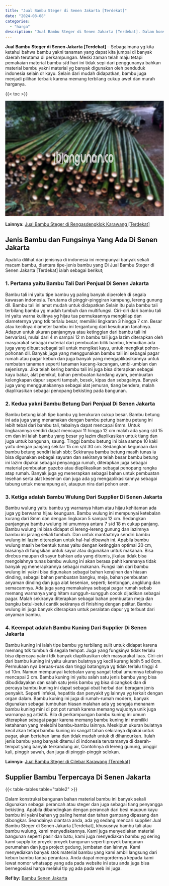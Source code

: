 ```yaml
---
title: "Jual Bambu Steger di Senen Jakarta [Terdekat]"
date: "2024-08-08"
categories: 
  - "harga"
description: "Jual Bambu Steger di Senen Jakarta [Terdekat]. Dalam konstruksi bangunan bahan material bambu ini banyak sekali digunakan sebagai perancah atau steger dan ju..."
---
```


**Jual Bambu Steger di Senen Jakarta \[Terdekat\]** – Sebagaimana yg kita ketahui bahwa bambu yakni tanaman yang dapat kita jumpai di banyak daerah terutama di perkampungan. Meski zaman telah maju tetapi pemakaian material bambu s/d hari ini tidak sepi dari penggunanya bahkan material bambu yakni material yg banyak digunakan oleh penduduk indonesia selain dr kayu. Selain dari mudah didapatkan, bambu juga menjadi pilihan terbaik karena memang terbilang cukup awet dan murah harganya.

{{< toc >}}

![Jual Bambu Steger di Senen Jakarta [Terdekat]](/images/jual-bambu-tali-33.png)

**Lainnya:** [Jual Bambu Steger di Rengasdengklok Karawang \[Terdekat\]](https://bambu.bangunan.co/jual-bambu-steger-di-rengasdengklok-karawang-terdekat/)

## Jenis Bambu dan Fungsinya Yang Ada Di Senen Jakarta

Apabila dilihat dari jenisnya di indonesia ini mempunyai banyak sekali macam bambu, diantara tipe-jenis bambu yang Di Jual Bambu Steger di Senen Jakarta \[Terdekat\] ialah sebagai berikut;

### 1\. Pertama yaitu Bambu Tali Dari Penjual Di Senen Jakarta

Bambu tali ini yaitu tipe bambu yg paling banyak diperoleh di segala kawasan indonesia. Terutama di pinggir-pinggiran kampung, lereng gunung dll. Bambu tali ini amat mudah untuk didapatkan Selain itu pula bambu tali terbilang bambu yg mudah tumbuh dan multifungsi. Ciri-ciri dari bambu tali ini yaitu warna kulitnya yg hijau tua permukaannya mengkilap dan diameternya yang tdk terlalu besar, memiliki lingkaran 3 hingga 7 cm. Besar atau kecilnya diameter bambu ini tergantung dari kesuburan tanahnya. Adapun untuk ukuran panjangnya atau ketinggian dari bambu tali ini bervariasi, mulai dari 4 m sampai 12 m bambu tali juga lazim diterapkan oleh masyarakat sebagai material dari pembuatan bilik bambu, kemudian ada juga yang dibuat sebagai tali untuk mengikat kayu, untuk mengikat pohon-pohonan dll. Banyak juga yang menggunakan bambu tali ini sebagai pagar rumah atau pagar kebun dan juga banyak yang mengaplikasikannya untuk rambatan tanaman seperti tanaman kacang-kacangan, umbi-umbian dan sejenisnya. Jika telah kering bambu tali ini juga bisa diterapkan sebagai kayu bakar, alat pemikul, bahan pembuatan kandang ayam, pembuatan kelengkapan dapur seperti tampah, besek, kipas dan sebagainya. Banyak juga yang menggunakannya sebagai alat jemuran, tiang bendera, malah diaplikasikan sebagai penopang bekisting pada bangunan.

### 2\. Kedua yakni Bambu Betung Dari Penjual Di Senen Jakarta

Bambu betung ialah tipe bambu yg berukuran cukup besar. Bambu betung ini ada juga yang menamakan dengan bambu petung bambu petung ini lebih tebal dari bambu tali, tebalnya dapat mencapai 8mm. Untuk lingkarannya sendiri dapat mencapai 11 hingga 12 cm malah ada yang s/d 15 cm dan ini ialah bambu yang besar yg lazim diaplikasikan untuk tiang dan juga untuk bangunan, saung. Tinggi bambu betung ini bisa sampe 10 kaki yaitu dengan panjang sekitar 15 cm s/d 30 cm. Sedangkan kegunaan dari bambu betung sendiri ialah sbb; Sekiranya bambu betung masih tunas ia bisa digunakan sebagai sayuran dan sekiranya telah besar bambu betung ini lazim dipakai sebagai penyangga rumah, diterapkan juga sebagai material pembuatan gazebo atau diaplikasikan sebagai penopang rangka atap rumah. Banyak juga yg menerapkan sebagai bahan untuk pembuatan lesehan serta alat kesenian dan juga ada yg mengaplikasikannya sebagai tabung untuk menampung air, ataupun nira dari pohon aren.

### 3\. Ketiga adalah Bambu Wulung Dari Supplier Di Senen Jakarta

Bambu wulung yaitu bambu yg warnanya hitam atau hijau kehitaman ada juga yg berwarna hijau keunguan. Bambu wulung ini mempunyai ketebalan kurang dari 8mm dan dengan lingkaran 5 sampai 12 cm. Sedangkan panjangnya bambu wulung ini umumnya antara 7 s/d 18 m cukup panjang. Bambu wulung ini bisa didapat di lereng-lereng gunung dan lazimnya bambu ini jarang sekali tumbuh. Dan untuk manfaatnya sendiri bambu wulung ini lazim diterapkan untuk hal-hal dibawah ini. Apabila bambu wulung masih berbentuk tunas yaitu dengan ketinggian optimal 20 cm, biasanya di fungsikan untuk sayur atau digunakan untuk makanan. Bisa direbus maupun di sayur bahkan ada yang ditumis, jikalau tidak bisa mengolahnya tunas bambu wulung ini akan berasa pahit karenanya tidak banyak yg menerapkannya sebagai makanan. Fungsi lain dari bambu wulung ini yakni bisa digunakan sebagai bahan kerajinan dan hiasan dinding, sebagai bahan pembuatan bangku, meja, bahan pembuatan anyaman dinding dan juga alat kesenian, seperti; kentongan, angklung dan semacamnya. Ada juga yang memakainya sebagai pagar rumah sebab memang warnanya yang hitam sungguh-sungguh cocok dijadikan sebagai pagar. Malah sekiranya diterapkan sebagai bahan pembuatan meja dan bangku betul-betul cantik sekiranya di finishing dengan pelitur. Bambu wulung ini juga banyak diterapkan untuk peralatan dapur yg terbuat dari anyaman bambu.

### 4\. Keempat adalah Bambu Kuning Dari Supplier Di Senen Jakarta

Bambu kuning ini ialah tipe bambu yg terbilang sulit untuk didapat karena memang tdk tumbuh di segala tempat. Juga yang fungsinya tidak terlalu bisa dipercaya yakni tdk banyak diaplikasikan oleh masyarakat luas. Ciri-ciri dari bambu kuning ini yaitu ukuran bulatnya yg kecil kurang lebih 5 sd 8cm. Permukaan nya beruas-ruas dan tinggi batangnya yg tidak terlalu tinggi 4 sd 10m. Namun mempunyai ketebalan yang sangat tebal umumnya tebalnya mencapai 2 cm. Bambu kuning ini yaitu salah satu jenis bambu yang bisa dibudidayakan dan salah satu jenis bambu yg bisa dicangkok dan di percaya bambu kuning ini dapat sebagai obat herbal dari beragam jenis penyakit. Seperti infeksi, hepatitis dan penyakit yg lainnya yg terkait dengan organ dalam. Bambu kuning ini juga di rumah-rumah modern, banyak digunakan sebagai tumbuhan hiasan malahan ada yg sengaja menanam bambu kuning mini di pot pot rumah karena memang wujudnya unik juga warnanya yg artistik. Bila di perkampungan bambu kuning ini umum diterapkan sebagai pagar karena memang bambu kuning ini memiliki ketahanan yang melebihi bambu-bambu lainnya. Meskipun ukuran bulatnya kecil akan tetapi bambu kuning ini sangat tahan sekiranya dipakai untuk pagar, akan bertahan lama dan tidak mudah untuk di dihancurkan. Itulah jenis bambu yang banyak ditemui di indonesia terutamanya di daerah-tempat yang banyak terkandung air, Contohnya di lereng gunung, pinggir kali, pinggir sawah, dan juga di pinggir-pinggir selokan.

**Lainnya:** [Jual Bambu Steger di Cilebar Karawang \[Terdekat\]](https://bambu.bangunan.co/jual-bambu-steger-di-cilebar-karawang-terdekat/)

## Supplier Bambu Terpercaya Di Senen Jakarta

{{< table-tables table="table2" >}}

Dalam konstruksi bangunan bahan material bambu ini banyak sekali digunakan sebagai perancah atau steger dan juga sebagai tiang penyangga bekisting. Apabila dibandingkan dengan perancah dari besi maupun kayu bambu ini yakni bahan yg paling hemat dan tahan gampang dipasang dan dibongkar. Seandainya diantara anda, ada yg sedang mencari supplier Jual Bambu Steger di Senen Jakarta \[Terdekat\], khususnya bambu tali atau bambu wulung, kami menyediakannya. Kami juga menyediakan material bangunan seperti pasir dan batu, kami juga menyediakan bambu yg sering kami supply ke proyek-proyek bangunan seperti proyek bangunan perumahan dan juga project gedung, jembatan dan lainnya. Kami menyediakan banyak stok material bambu yang kami ambil langsung dari kebun bambu tanpa perantara. Anda dapat mengordernya kepada kami lewat nomor whatsapp yang ada pada website ini atau anda juga bisa bernegosiasi harga melalui tlp yg ada pada web ini juga.

**Ref by:** [Bambu Senen Jakarta](https://id.wikipedia.org/wiki/Bambu)
